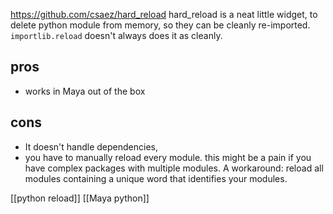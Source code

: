 https://github.com/csaez/hard_reload
hard_reload is a neat little widget, to delete python module from memory, so they can be cleanly re-imported.
`importlib.reload` doesn't always does it as cleanly.
## pros
- works in Maya out of the box
## cons
- It doesn't handle dependencies, 
- you have to manually reload every module. this might be a pain if you have complex packages with multiple modules.  A workaround: reload all modules containing a unique word that identifies your modules.

[[python reload]]
[[Maya python]]